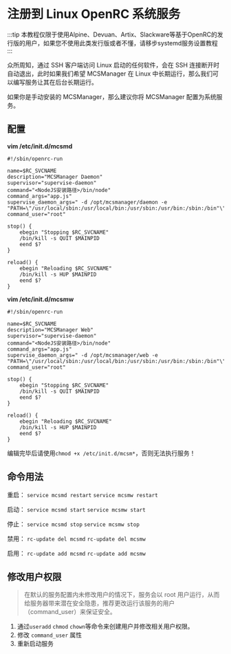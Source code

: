 # 注册到 Linux OpenRC 系统服务

:::tip
本教程仅限于使用Alpine、Devuan、Artix、Slackware等基于OpenRC的发行版的用户，如果您不使用此类发行版或者不懂，请移步systemd服务设置教程
:::

众所周知，通过 SSH 客户端访问 Linux 启动的任何软件，会在 SSH 连接断开时自动退出，此时如果我们希望 MCSManager 在 Linux 中长期运行，那么我们可以编写服务让其在后台长期运行。

如果你是手动安装的 MCSManager，那么建议你将 MCSManager 配置为系统服务。

## 配置

**vim /etc/init.d/mcsmd**

```
#!/sbin/openrc-run

name=$RC_SVCNAME
description="MCSManager Daemon"
supervisor="supervise-daemon"
command="<NodeJS安装路径>/bin/node"
command_args="app.js"
supervise_daemon_args=" -d /opt/mcsmanager/daemon -e "PATH=\"/usr/local/sbin:/usr/local/bin:/usr/sbin:/usr/bin:/sbin:/bin"\""
command_user="root"

stop() {
	ebegin "Stopping $RC_SVCNAME"
	/bin/kill -s QUIT $MAINPID
	eend $?
}

reload() {
	ebegin "Reloading $RC_SVCNAME"
	/bin/kill -s HUP $MAINPID
	eend $?
}
```

**vim /etc/init.d/mcsmw**

```
#!/sbin/openrc-run

name=$RC_SVCNAME
description="MCSManager Web"
supervisor="supervise-daemon"
command="<NodeJS安装路径>/bin/node"
command_args="app.js"
supervise_daemon_args=" -d /opt/mcsmanager/web -e "PATH=\"/usr/local/sbin:/usr/local/bin:/usr/sbin:/usr/bin:/sbin:/bin"\""
command_user="root"

stop() {
	ebegin "Stopping $RC_SVCNAME"
	/bin/kill -s QUIT $MAINPID
	eend $?
}

reload() {
	ebegin "Reloading $RC_SVCNAME"
	/bin/kill -s HUP $MAINPID
	eend $?
}
```

编辑完毕后请使用`chmod +x /etc/init.d/mcsm*`，否则无法执行服务！


## 命令用法

重启：
`service mcsmd restart`
`service mcsmw restart`

启动：
`service mcsmd start`
`service mcsmw start`

停止：
`service mcsmd stop`
`service mcsmw stop`

禁用：
`rc-update del mcsmd`
`rc-update del mcsmw`

启用：
`rc-update add mcsmd`
`rc-update add mcsmw`

## 修改用户权限

> 在默认的服务配置内未修改用户的情况下，服务会以 root 用户运行，从而给服务器带来潜在安全隐患，推荐更改运行该服务的用户（command_user）来保证安全。

1. 通过`useradd` `chmod` `chown`等命令来创建用户并修改相关用户权限。
2. 修改 `command_user` 属性
3. 重新启动服务